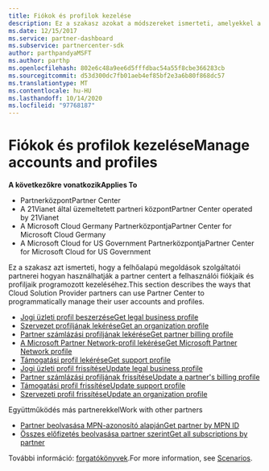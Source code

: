 ```yaml
---
title: Fiókok és profilok kezelése
description: Ez a szakasz azokat a módszereket ismerteti, amelyekkel a felhőalapú megoldások szolgáltatói partnerei használhatják a partner centert a felhasználói fiókjaik és profiljaik programozott kezeléséhez.
ms.date: 12/15/2017
ms.service: partner-dashboard
ms.subservice: partnercenter-sdk
author: parthpandyaMSFT
ms.author: parthp
ms.openlocfilehash: 802e6c48a9ee6d5fffdbac54a55f8cbe366283cb
ms.sourcegitcommit: d53d300dc7fb01aeb4ef85bf2e3a6b80f868dc57
ms.translationtype: MT
ms.contentlocale: hu-HU
ms.lasthandoff: 10/14/2020
ms.locfileid: "97768187"
---
```

# <a name="manage-accounts-and-profiles"></a><span data-ttu-id="99e19-103">Fiókok és profilok kezelése</span><span class="sxs-lookup"><span data-stu-id="99e19-103">Manage accounts and profiles</span></span>

<span data-ttu-id="99e19-104">**A következőkre vonatkozik**</span><span class="sxs-lookup"><span data-stu-id="99e19-104">**Applies To**</span></span>

- <span data-ttu-id="99e19-105">Partnerközpont</span><span class="sxs-lookup"><span data-stu-id="99e19-105">Partner Center</span></span>
- <span data-ttu-id="99e19-106">A 21Vianet által üzemeltetett partneri központ</span><span class="sxs-lookup"><span data-stu-id="99e19-106">Partner Center operated by 21Vianet</span></span>
- <span data-ttu-id="99e19-107">A Microsoft Cloud Germany Partnerközpontja</span><span class="sxs-lookup"><span data-stu-id="99e19-107">Partner Center for Microsoft Cloud Germany</span></span>
- <span data-ttu-id="99e19-108">A Microsoft Cloud for US Government Partnerközpontja</span><span class="sxs-lookup"><span data-stu-id="99e19-108">Partner Center for Microsoft Cloud for US Government</span></span>

<span data-ttu-id="99e19-109">Ez a szakasz azt ismerteti, hogy a felhőalapú megoldások szolgáltatói partnerei hogyan használhatják a partner centert a felhasználói fiókjaik és profiljaik programozott kezeléséhez.</span><span class="sxs-lookup"><span data-stu-id="99e19-109">This section describes the ways that Cloud Solution Provider partners can use Partner Center to programmatically manage their user accounts and profiles.</span></span>

- [<span data-ttu-id="99e19-110">Jogi üzleti profil beszerzése</span><span class="sxs-lookup"><span data-stu-id="99e19-110">Get legal business profile</span></span>](get-legal-business-profile.md)
- [<span data-ttu-id="99e19-111">Szervezet profiljának lekérése</span><span class="sxs-lookup"><span data-stu-id="99e19-111">Get an organization profile</span></span>](get-an-organization-profile.md)
- [<span data-ttu-id="99e19-112">Partner számlázási profiljának lekérése</span><span class="sxs-lookup"><span data-stu-id="99e19-112">Get partner billing profile</span></span>](get-partner-billing-profile.md)
- [<span data-ttu-id="99e19-113">A Microsoft Partner Network-profil lekérése</span><span class="sxs-lookup"><span data-stu-id="99e19-113">Get Microsoft Partner Network profile</span></span>](get-partner-network-profile.md)
- [<span data-ttu-id="99e19-114">Támogatási profil lekérése</span><span class="sxs-lookup"><span data-stu-id="99e19-114">Get support profile</span></span>](get-support-profile.md)
- [<span data-ttu-id="99e19-115">Jogi üzleti profil frissítése</span><span class="sxs-lookup"><span data-stu-id="99e19-115">Update legal business profile</span></span>](update-legal-business-profile.md)
- [<span data-ttu-id="99e19-116">Partner számlázási profiljának frissítése</span><span class="sxs-lookup"><span data-stu-id="99e19-116">Update a partner's billing profile</span></span>](update-partner-billing-profile.md)
- [<span data-ttu-id="99e19-117">Támogatási profil frissítése</span><span class="sxs-lookup"><span data-stu-id="99e19-117">Update support profile</span></span>](update-support-profile.md)
- [<span data-ttu-id="99e19-118">Szervezeti profil frissítése</span><span class="sxs-lookup"><span data-stu-id="99e19-118">Update an organization profile</span></span>](update-an-organization-profile.md)

<span data-ttu-id="99e19-119">Együttműködés más partnerekkel</span><span class="sxs-lookup"><span data-stu-id="99e19-119">Work with other partners</span></span>

- [<span data-ttu-id="99e19-120">Partner beolvasása MPN-azonosító alapján</span><span class="sxs-lookup"><span data-stu-id="99e19-120">Get partner by MPN ID</span></span>](get-partner-by-mpn-id.md)
- [<span data-ttu-id="99e19-121">Összes előfizetés beolvasása partner szerint</span><span class="sxs-lookup"><span data-stu-id="99e19-121">Get all subscriptions by partner</span></span>](get-all-subscriptions-by-partner.md)

<span data-ttu-id="99e19-122">További információ: [forgatókönyvek](scenarios.md).</span><span class="sxs-lookup"><span data-stu-id="99e19-122">For more information, see [Scenarios](scenarios.md).</span></span>